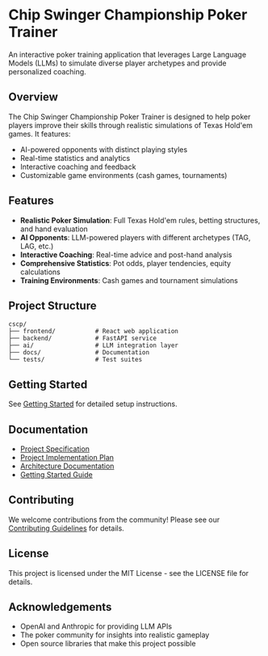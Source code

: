 # Chip Swinger Championship Poker Trainer

An interactive poker training application that leverages Large Language Models (LLMs) to simulate diverse player archetypes and provide personalized coaching.

## Overview

The Chip Swinger Championship Poker Trainer is designed to help poker players improve their skills through realistic simulations of Texas Hold'em games. It features:

- AI-powered opponents with distinct playing styles
- Real-time statistics and analytics
- Interactive coaching and feedback
- Customizable game environments (cash games, tournaments)

## Features

- **Realistic Poker Simulation**: Full Texas Hold'em rules, betting structures, and hand evaluation
- **AI Opponents**: LLM-powered players with different archetypes (TAG, LAG, etc.)
- **Interactive Coaching**: Real-time advice and post-hand analysis
- **Comprehensive Statistics**: Pot odds, player tendencies, equity calculations
- **Training Environments**: Cash games and tournament simulations

## Project Structure

```
cscp/
├── frontend/           # React web application
├── backend/            # FastAPI service
├── ai/                 # LLM integration layer
├── docs/               # Documentation
└── tests/              # Test suites
```

## Getting Started

See [Getting Started](docs/GETTING_STARTED.md) for detailed setup instructions.

## Documentation

- [Project Specification](docs/SPEC.md)
- [Project Implementation Plan](docs/PROJECT_PLAN.md)
- [Architecture Documentation](docs/ARCHITECTURE.md)
- [Getting Started Guide](docs/GETTING_STARTED.md)

## Contributing

We welcome contributions from the community! Please see our [Contributing Guidelines](docs/CONTRIBUTING.md) for details.

## License

This project is licensed under the MIT License - see the LICENSE file for details.

## Acknowledgements

- OpenAI and Anthropic for providing LLM APIs
- The poker community for insights into realistic gameplay
- Open source libraries that make this project possible